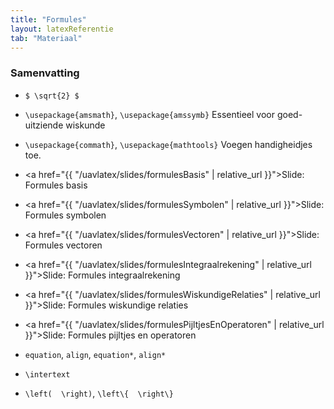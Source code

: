 ```yaml
---
title: "Formules"
layout: latexReferentie
tab: "Materiaal"
---
```


### Samenvatting

* `$ \sqrt{2} $`

* `\usepackage{amsmath}`, `\usepackage{amssymb}` Essentieel voor goed-uitziende
wiskunde

* `\usepackage{commath}`, `\usepackage{mathtools}` Voegen handigheidjes toe.

* <a href="{{ "/uavlatex/slides/formulesBasis" | relative_url }}">Slide: Formules basis</a>

* <a href="{{ "/uavlatex/slides/formulesSymbolen" | relative_url }}">Slide: Formules symbolen</a>

* <a href="{{ "/uavlatex/slides/formulesVectoren" | relative_url }}">Slide: Formules vectoren</a>

* <a href="{{ "/uavlatex/slides/formulesIntegraalrekening" | relative_url }}">Slide: Formules integraalrekening</a>

* <a href="{{ "/uavlatex/slides/formulesWiskundigeRelaties" | relative_url }}">Slide: Formules wiskundige relaties</a>

* <a href="{{ "/uavlatex/slides/formulesPijltjesEnOperatoren" | relative_url }}">Slide: Formules pijltjes en operatoren</a>

* `equation`, `align`, `equation*`, `align*`

* `\intertext`

* `\left(  \right)`, `\left\{  \right\}`

